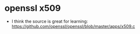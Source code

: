 # openssl x509

- I think the source is great for learning:
  <https://github.com/openssl/openssl/blob/master/apps/x509.c>
